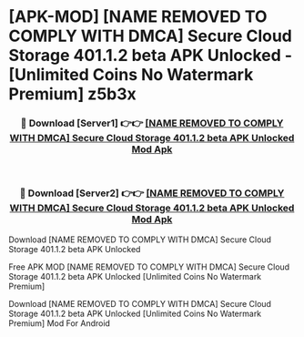 # [APK-MOD] [NAME REMOVED TO COMPLY WITH DMCA]  Secure Cloud Storage 401.1.2 beta APK Unlocked - [Unlimited Coins No Watermark Premium] z5b3x



<div align="center">
<h3>🔴 Download [Server1] 👉👉 <a href="https://momento.my/?title=[NAME_REMOVED_TO_COMPLY_WITH_DMCA]__Secure_Cloud_Storage_401.1.2_beta_APK_Unlocked">[NAME REMOVED TO COMPLY WITH DMCA]  Secure Cloud Storage 401.1.2 beta APK Unlocked Mod Apk</a></h3><br>

<h3>🔴 Download [Server2] 👉👉 <a href="https://momento.my/?title=[NAME_REMOVED_TO_COMPLY_WITH_DMCA]__Secure_Cloud_Storage_401.1.2_beta_APK_Unlocked">[NAME REMOVED TO COMPLY WITH DMCA]  Secure Cloud Storage 401.1.2 beta APK Unlocked Mod Apk</a></h3>
</div>



Download [NAME REMOVED TO COMPLY WITH DMCA]  Secure Cloud Storage 401.1.2 beta APK Unlocked 

Free APK MOD [NAME REMOVED TO COMPLY WITH DMCA]  Secure Cloud Storage 401.1.2 beta APK Unlocked [Unlimited Coins No Watermark Premium]

Download [NAME REMOVED TO COMPLY WITH DMCA]  Secure Cloud Storage 401.1.2 beta APK Unlocked [Unlimited Coins No Watermark Premium] Mod For Android
